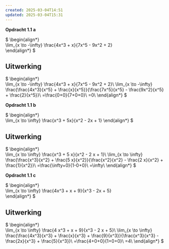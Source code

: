 ```yaml
---
created: 2025-03-04T14:51
updated: 2025-03-04T15:31
---
```


**Opdracht 1.1 a**

$
\begin{align*}  
\lim_{x \to -\infty} \frac{4x^3 + x}{7x^5 - 9x^2 + 2}  
\end{align*}
$

Uitwerking
---

$
\begin{align*}  
\lim_{x \to -\infty} \frac{4x^3 + x}{7x^5 - 9x^2 + 2}\\
\lim_{x \to -\infty} \frac{\frac{4x^3}{x^5} + \frac{x}{x^5}}{\frac{7x^5}{x^5} - \frac{9x^2}{x^5} + \frac{2}{x^5}}\\
=\frac{0+0}{7+0+0}\\
=0\\
\end{align*}
$

**Opdracht 1.1 b**

$
\begin{align*}  
\lim_{x \to \infty} \frac{x^3 + 5x}{x^2 - 2x + 1}
\end{align*}
$

Uitwerking
---

$
\begin{align*}  
\lim_{x \to \infty} \frac{x^3 + 5 x}{x^2 - 2 x + 1}\\
 \lim_{x \to \infty} \frac{\frac{x^3}{x^2} + \frac{5 x}{x^2}}{\frac{x^2}{x^2} - \frac{2 x}{x^2} + \frac{1}{x^2}}\\
=\frac{\infty+0}{1-0+0}\\
=\infty\\
\end{align*}
$

**Opdracht 1.1 c**

$
\begin{align*}  
\lim_{x \to \infty} \frac{4x^3 + x + 9}{x^3 - 2x + 5}  
\end{align*}
$

Uitwerking
---

$
\begin{align*}  
\lim_{x \to \infty} \frac{4 x^3 + x + 9}{x^3 - 2 x + 5}\\
\lim_{x \to \infty} \frac{\frac{4x^3}{x^3} + \frac{x}{x^3} + \frac{9}{x^3}}{\frac{x^3}{x^3} - \frac{2x}{x^3} + \frac{5}{x^3}}\\
=\frac{4+0+0}{1+0+0}\\
=4\\ 
\end{align*}
$